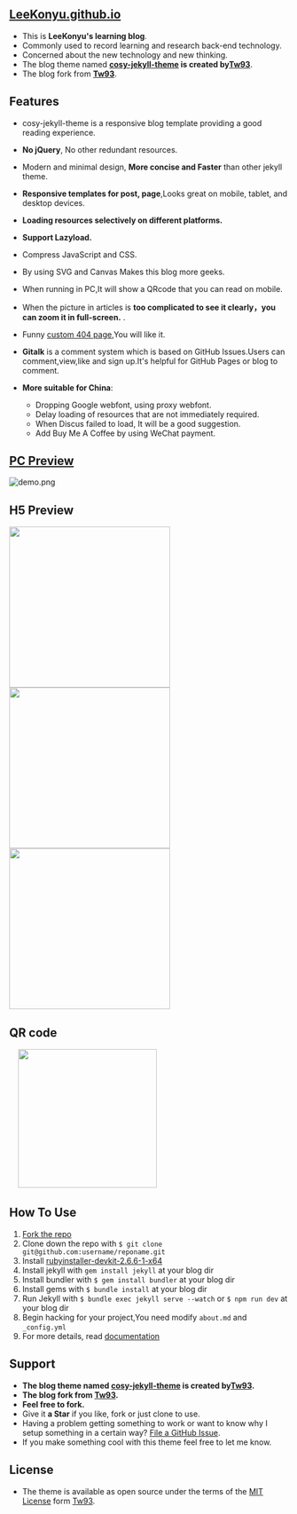 ## [LeeKonyu.github.io](https://blog.leeky.top/ )

- This is **LeeKonyu's learning blog**.
- Commonly used to record learning and research back-end technology.
- Concerned about the new technology and new thinking.
- The blog theme named **[cosy-jekyll-theme](https://rubygems.org/gems/cosy-jekyll-theme) is created by[Tw93](https://github.com/tw93)**.
- The blog fork from **[Tw93](https://github.com/tw93)**.

## Features

- cosy-jekyll-theme is a responsive blog template providing a good reading experience.
- **No jQuery**, No other redundant resources.
- Modern and minimal design, **More concise and Faster** than other jekyll theme.
- **Responsive templates for post, page**,Looks great on mobile, tablet, and desktop devices.
- **Loading resources selectively on different platforms.**
- **Support Lazyload.**
- Compress JavaScript and CSS.
- By using SVG and Canvas Makes this blog more geeks.
- When running in PC,It will show a QRcode that you can read on mobile.
- When the picture in articles is **too complicated to see it clearly，you can zoom it in full-screen.** .
- Funny [custom 404 page](https://blog.leeky.top/err),You will like it.
- **Gitalk** is a comment system which is based on GitHub Issues.Users can comment,view,like and sign up.It's helpful for GitHub Pages or blog to comment.
- **More suitable for China**:

  - Dropping Google webfont, using proxy webfont.
  - Delay loading of resources that are not immediately required.
  - When Discus failed to load, It will be a good suggestion.
  - Add Buy Me A Coffee by using WeChat payment.

## [PC Preview](https://blog.leeky.top/)

![demo.png](http://gtms02.alicdn.com/tfs/TB1W3NFQVXXXXaUXpXXXXXXXXXX-2316-1537.jpg)

## H5 Preview

<img src="http://ww1.sinaimg.cn/large/0060lm7Tgy1fc8ex6yyh3j30xp1iy0z1.jpg" width="290"/><img src="http://ww3.sinaimg.cn/large/0060lm7Tgy1fc8eyalu16j30xp1iyq7g.jpg" width="290"/><img src="http://ww3.sinaimg.cn/large/0060lm7Tgy1fc8ex5vn9dj30xp1iyafo.jpg" width="290"/>

## QR code

&nbsp;&nbsp;&nbsp;&nbsp;<img src="https://github-blog-1302744225.cos.ap-chongqing.myqcloud.com/io.blog/mobile_qrcode.png" width="250px">

## How To Use

1. [Fork the repo](https://github.com/tw93/tw93.github.io)
2. Clone down the repo with `$ git clone git@github.com:username/reponame.git`
3. Install [rubyinstaller-devkit-2.6.6-1-x64](https://rubyinstaller.org/downloads/ )
4. Install jekyll with `gem install jekyll` at your blog dir
5. Install bundler with `$ gem install bundler` at your blog dir
6. Install gems with `$ bundle install` at your blog dir
7. Run Jekyll with `$ bundle exec jekyll serve --watch` or `$ npm run dev` at your blog dir
8. Begin hacking for your project,You need modify `about.md` and `_config.yml`
9. For more details, read [documentation](http://jekyllrb.com/)

## Support

- **The blog theme named [cosy-jekyll-theme](https://rubygems.org/gems/cosy-jekyll-theme) is created by[Tw93](https://github.com/tw93).**
- **The blog fork from [Tw93](https://github.com/tw93).**
- **Feel free to fork.** 
- Give it **a Star** if you like, fork or just clone to use.
- Having a problem getting something to work or want to know why I setup something in a certain way? [File a GitHub Issue](https://github.com/tw93/tw93.github.io/issues/new).
- If you make something cool with this theme feel free to let me know.

## License

- The theme is available as open source under the terms of the [MIT License](http://opensource.org/licenses/MIT) form [Tw93](https://github.com/tw93).

